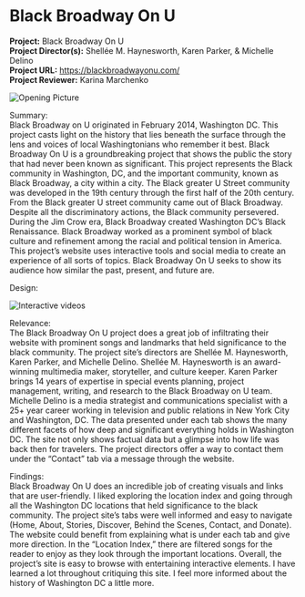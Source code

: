 # Black Broadway On U

**Project:**
Black Broadway On U <br />
**Project Director(s):**
Shellée M. Haynesworth, Karen Parker, & Michelle Delino <br />
**Project URL:** 
https://blackbroadwayonu.com/ <br />
**Project Reviewer:**
Karina Marchenko <br />

![Opening Picture](https://Karina-Marchenko.github.io/Karina-Marchenko-CNU/images/website.png)  

Summary:<br />
Black Broadway on U originated in February 2014, Washington DC. This project casts light on the history that lies beneath the surface through the lens and voices of local Washingtonians who remember it best. 
Black Broadway On U is a groundbreaking project that shows the public the story that had never been known as significant. 
This project represents the Black community in Washington, DC, and the important community, known as Black Broadway, a city within a city. 
The Black greater U Street community was developed in the 19th century through the first half of the 20th century. 
From the Black greater U street community came out of Black Broadway. 
Despite all the discriminatory actions, the Black community persevered. During the Jim Crow era, Black Broadway created Washington DC’s Black Renaissance. 
Black Broadway worked as a prominent symbol of black culture and refinement among the racial and political tension in America. 
This project’s website uses interactive tools and social media to create an experience of all sorts of topics. 
Black Broadway On U seeks to show its audience how similar the past, present, and future are. 

Design:<br />

![Interactive videos](https://Karina-Marchenko.github.io/Karina-Marchenko-CNU/images/video.png) 

Relevance: <br />
The Black Broadway On U project does a great job of infiltrating their website with prominent songs and landmarks that held significance to the black community. 
The project site’s directors are Shellée M. Haynesworth, Karen Parker, and Michelle Delino. 
Shellée M. Haynesworth is an award-winning multimedia maker, storyteller, and culture keeper. 
Karen Parker brings 14 years of expertise in special events planning, project management, writing, and research to the Black Broadway on U team. 
Michelle Delino is a media strategist and communications specialist with a 25+ year career working in television and public relations in New York City and Washington, DC. 
The data presented under each tab shows the many different facets of how deep and significant everything holds in Washington DC. 
The site not only shows factual data but a glimpse into how life was back then for travelers. 
The project directors offer a way to contact them under the “Contact” tab via a message through the website. 

Findings: <br />
Black Broadway On U does an incredible job of creating visuals and links that are user-friendly. 
I liked exploring the location index and going through all the Washington DC locations that held significance to the black community. 
The project site’s tabs were well informed and easy to navigate (Home, About, Stories, Discover, Behind the Scenes, Contact, and Donate). 
The website could benefit from explaining what is under each tab and give more direction. 
In the “Location Index,” there are filtered songs for the reader to enjoy as they look through the important locations. 
Overall, the project’s site is easy to browse with entertaining interactive elements. 
I have learned a lot throughout critiquing this site. 
I feel more informed about the history of Washington DC a little more.  
